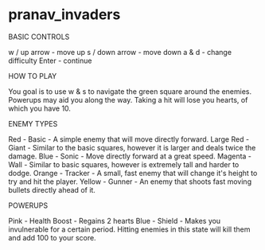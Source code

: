 # pranav_invaders

BASIC CONTROLS

w / up arrow - move up
s / down arrow - move down
a & d - change difficulty
Enter - continue


HOW TO PLAY

You goal is to use w & s to navigate the green square
around the enemies. Powerups may aid you along the 
way. Taking a hit will lose you hearts, of which you
have 10.


ENEMY TYPES

Red - Basic - A simple enemy that will move directly
forward.
Large Red - Giant - Similar to the basic squares,
however it is larger and deals twice the damage.
Blue - Sonic - Move directly forward at a great speed.
Magenta - Wall - Similar to basic squares, however is
extremely tall and harder to dodge.
Orange - Tracker - A small, fast enemy that will change
it's height to try and hit the player.
Yellow - Gunner - An enemy that shoots fast moving
bullets directly ahead of it.


POWERUPS

Pink - Health Boost - Regains 2 hearts
Blue - Shield - Makes you invulnerable for a certain
period. Hitting enemies in this state will kill them
and add 100 to your score.
